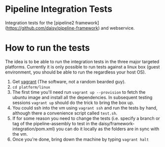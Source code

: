 Pipeline Integration Tests
==========================

Integration tests for the [pipeline2 framework] (https://github.com/daisy/pipeline-framework) and webservice.

How to run the tests
====================

 The idea is to be able to run the integration tests in the three major targeted platforms. Currently it is only possible to run tests against a linux box (guest environment, you should be able to run the regardless your host OS).  

 1. Get [vagrant](https://www.vagrantup.com/) (The software, not a random bearded guy).
 2. ``cd platform/linux``
 3. The first time you'll need run ``vagrant up --provision`` to fetch the ubuntu image and install all the dependencies. In subsequent testing sessions ``vagrant up`` should do the trick to bring the box up.
 4. You could ssh into the vm using ``vagrant ssh`` and run the tests by hand, although there a convenience script called ``test.sh``.
 5. If for some reason you need to change the tests (i.e. specify a branch or tag of the pipeline-assembly to test in the daisy/framework-integration/pom.xml) you can do it locally as the folders are in sync with the vm.
 6. Once you're done, bring down the machine by typing ``vagrant halt``




